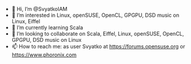 - 👋 Hi, I’m @SvyatkoIAM
- 👀 I’m interested in Linux, openSUSE, OpenCL, GPGPU, DSD music on Linux, Eiffel
- 🌱 I’m currently learning Scala
- 💞️ I’m looking to collaborate on Scala, Eiffel, Linux, openSUSE, OpenCL, GPGPU, DSD music on Linux
- 📫 How to reach me: as user Svyatko at https://forums.opensuse.org or https://www.phoronix.com

<!---
SvyatkoIAM/SvyatkoIAM is a ✨ special ✨ repository because its `README.md` (this file) appears on your GitHub profile.
You can click the Preview link to take a look at your changes.
--->
